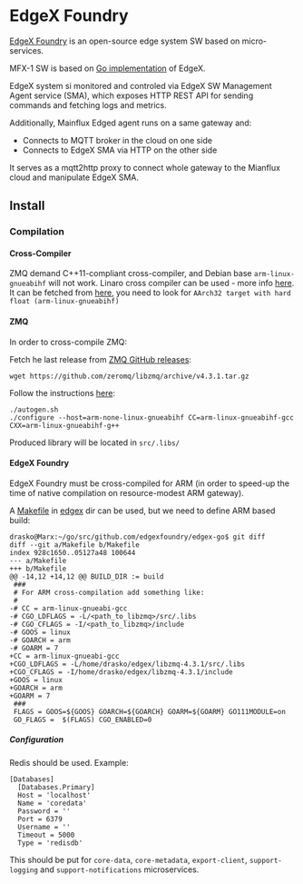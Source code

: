 # EdgeX Foundry
[EdgeX Foundry](https://www.edgexfoundry.org/) is an open-source edge system SW based on micro-services.

MFX-1 SW is based on [Go implementation](https://github.com/edgexfoundry/edgex-go) of EdgeX.

EdgeX system si monitored and controled via EdgeX SW Management Agent service (SMA),
which exposes HTTP REST API for sending commands and fetching logs and metrics.

Additionally, Mainflux Edged agent runs on a same gateway and:
- Connects to MQTT broker in the cloud on one side
- Connects to EdgeX SMA via HTTP on the other side

It serves as a mqtt2http proxy to connect whole gateway to the Mianflux cloud and manipulate EdgeX SMA.

## Install
### Compilation
#### Cross-Compiler
ZMQ demand C++11-compliant cross-compiler, and Debian base `arm-linux-gnueabihf` will not work.
Linaro cross compiler can be used - more info [here](https://www.linaro.org/downloads/).
It can be fetched from [here](https://developer.arm.com/tools-and-software/open-source-software/developer-tools/gnu-toolchain/gnu-a/downloads),
you need to look for `AArch32 target with hard float (arm-linux-gnueabihf)`

#### ZMQ
In order to cross-compile ZMQ:

Fetch he last release from [ZMQ GitHub releases](https://github.com/zeromq/libzmq/releases):
```
wget https://github.com/zeromq/libzmq/archive/v4.3.1.tar.gz
```

Follow the instructions [here](http://zeromq.org/build:arm):
```
./autogen.sh
./configure --host=arm-none-linux-gnueabihf CC=arm-linux-gnueabihf-gcc CXX=arm-linux-gnueabihf-g++
```

Produced library will be located in `src/.libs/`

#### EdgeX Foundry
EdgeX Foundry must be cross-compiled for ARM (in order to speed-up the time of native compilation on resource-modest ARM gateway).

A [Makefile](edgex/Makefile) in [edgex](edgex) dir can be used, but we need to define ARM based build:
```
drasko@Marx:~/go/src/github.com/edgexfoundry/edgex-go$ git diff
diff --git a/Makefile b/Makefile
index 928c1650..05127a48 100644
--- a/Makefile
+++ b/Makefile
@@ -14,12 +14,12 @@ BUILD_DIR := build
 ###
 # For ARM cross-compilation add something like:
 #
-# CC = arm-linux-gnueabi-gcc
-# CGO_LDFLAGS = -L/<path_to_libzmq>/src/.libs
-# CGO_CFLAGS = -I/<path_to_libzmq>/include
-# GOOS = linux
-# GOARCH = arm
-# GOARM = 7
+CC = arm-linux-gnueabi-gcc
+CGO_LDFLAGS = -L/home/drasko/edgex/libzmq-4.3.1/src/.libs
+CGO_CFLAGS = -I/home/drasko/edgex/libzmq-4.3.1/include
+GOOS = linux
+GOARCH = arm
+GOARM = 7
 ###
 FLAGS = GOOS=${GOOS} GOARCH=${GOARCH} GOARM=${GOARM} GO111MODULE=on
 GO_FLAGS =  $(FLAGS) CGO_ENABLED=0 
```

##### Configuration
Redis should be used. Example:
```
[Databases]
  [Databases.Primary]
  Host = 'localhost'
  Name = 'coredata'
  Password = ''
  Port = 6379
  Username = ''
  Timeout = 5000
  Type = 'redisdb'
```

This should be put for `core-data`, `core-metadata`, `export-client`, `support-logging` and `support-notifications` microservices. 
